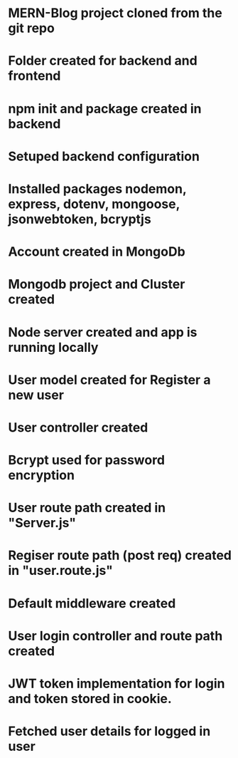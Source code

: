 <!-- MERN-Blog project -->

# MERN-Blog project cloned from the git repo
# Folder created for backend and frontend
# npm init and package created in backend
# Setuped backend configuration
# Installed packages nodemon, express, dotenv, mongoose, jsonwebtoken, bcryptjs
# Account created in MongoDb
# Mongodb project and Cluster created
# Node server created and app is running locally

# User model created for Register a new user
# User controller created
# Bcrypt used for password encryption
# User route path created in "Server.js"
# Regiser route path (post req) created in "user.route.js"
# Default middleware created

# User login controller and route path created
# JWT token implementation for login and token stored in cookie.
# Fetched user details for logged in user
